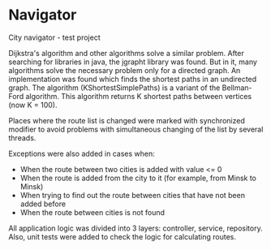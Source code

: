 # Navigator
City navigator - test project

Dijkstra's algorithm and other algorithms solve a similar problem.
After searching for libraries in java, the jgrapht library was found. But in it, many algorithms solve the necessary problem only for a directed graph. An implementation was found which finds the shortest paths in an undirected graph. 
The algorithm (KShortestSimplePaths) is a variant of the Bellman-Ford algorithm. This algorithm returns K shortest paths between vertices (now K = 100).

Places where the route list is changed were marked with synchronized modifier to avoid problems with simultaneous changing of the list by several threads.

Exceptions were also added in cases when: 
- When the route between two cities is added with value <= 0
- When the route is added from the city to it (for example, from Minsk to Minsk)
- When trying to find out the route between cities that have not been added before
- When the route between cities is not found

All application logic was divided into 3 layers: controller, service, repository.
Also, unit tests were added to check the logic for calculating routes.
